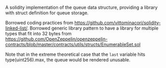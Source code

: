 A solidity implementation of the queue data structure, providing a library with struct definition for queue storage.

Borrowed coding practices from https://github.com/vittominacori/solidity-linked-list/.
Borrowed generic library pattern to have a library for multiple types that fit into 32 bytes from https://github.com/OpenZeppelin/openzeppelin-contracts/blob/master/contracts/utils/structs/EnumerableSet.sol

Note that in the extreme theoretical case that the `last` variable hits type(uint256).max, the queue would be rendered unusable.